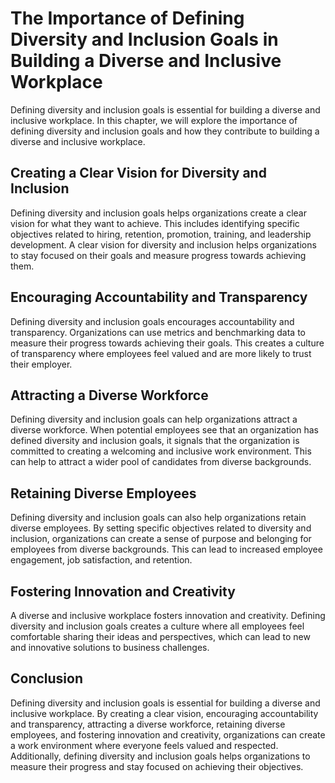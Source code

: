 The Importance of Defining Diversity and Inclusion Goals in Building a Diverse and Inclusive Workplace
==========================================================================================================================================================

Defining diversity and inclusion goals is essential for building a diverse and inclusive workplace. In this chapter, we will explore the importance of defining diversity and inclusion goals and how they contribute to building a diverse and inclusive workplace.

Creating a Clear Vision for Diversity and Inclusion
---------------------------------------------------

Defining diversity and inclusion goals helps organizations create a clear vision for what they want to achieve. This includes identifying specific objectives related to hiring, retention, promotion, training, and leadership development. A clear vision for diversity and inclusion helps organizations to stay focused on their goals and measure progress towards achieving them.

Encouraging Accountability and Transparency
-------------------------------------------

Defining diversity and inclusion goals encourages accountability and transparency. Organizations can use metrics and benchmarking data to measure their progress towards achieving their goals. This creates a culture of transparency where employees feel valued and are more likely to trust their employer.

Attracting a Diverse Workforce
------------------------------

Defining diversity and inclusion goals can help organizations attract a diverse workforce. When potential employees see that an organization has defined diversity and inclusion goals, it signals that the organization is committed to creating a welcoming and inclusive work environment. This can help to attract a wider pool of candidates from diverse backgrounds.

Retaining Diverse Employees
---------------------------

Defining diversity and inclusion goals can also help organizations retain diverse employees. By setting specific objectives related to diversity and inclusion, organizations can create a sense of purpose and belonging for employees from diverse backgrounds. This can lead to increased employee engagement, job satisfaction, and retention.

Fostering Innovation and Creativity
-----------------------------------

A diverse and inclusive workplace fosters innovation and creativity. Defining diversity and inclusion goals creates a culture where all employees feel comfortable sharing their ideas and perspectives, which can lead to new and innovative solutions to business challenges.

Conclusion
----------

Defining diversity and inclusion goals is essential for building a diverse and inclusive workplace. By creating a clear vision, encouraging accountability and transparency, attracting a diverse workforce, retaining diverse employees, and fostering innovation and creativity, organizations can create a work environment where everyone feels valued and respected. Additionally, defining diversity and inclusion goals helps organizations to measure their progress and stay focused on achieving their objectives.
